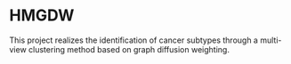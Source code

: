 # HMGDW
This project realizes the identification of cancer subtypes through a multi-view clustering method based on graph diffusion weighting.
